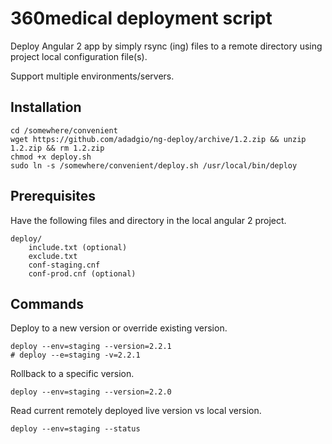 # 360medical deployment script

Deploy Angular 2 app by simply rsync (ing) files to a remote directory using project local configuration file(s).

Support multiple environments/servers.

## Installation

```
cd /somewhere/convenient
wget https://github.com/adadgio/ng-deploy/archive/1.2.zip && unzip 1.2.zip && rm 1.2.zip
chmod +x deploy.sh
sudo ln -s /somewhere/convenient/deploy.sh /usr/local/bin/deploy
```

## Prerequisites

Have the following files and directory in the local angular 2 project.

```
deploy/
    include.txt (optional)
    exclude.txt
    conf-staging.cnf
    conf-prod.cnf (optional)
```

## Commands

Deploy to a new version or override existing version.

```
deploy --env=staging --version=2.2.1
# deploy --e=staging -v=2.2.1
```

Rollback to a specific version.

```
deploy --env=staging --version=2.2.0
```

Read current remotely deployed live version vs local version.

```
deploy --env=staging --status
```
